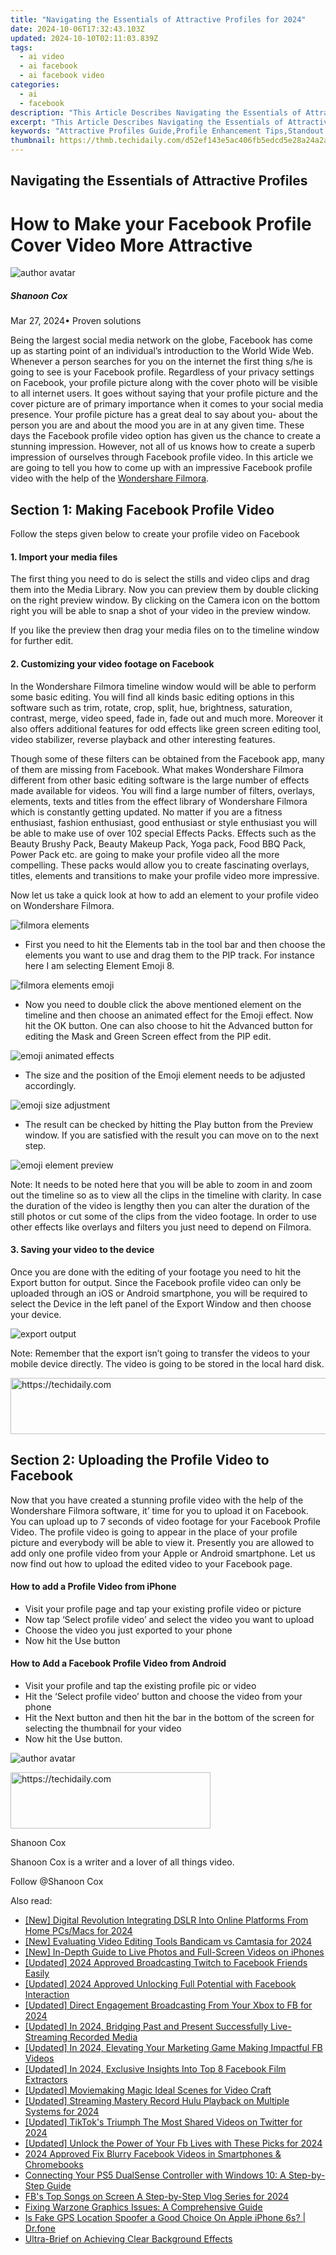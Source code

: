 ```yaml
---
title: "Navigating the Essentials of Attractive Profiles for 2024"
date: 2024-10-06T17:32:43.103Z
updated: 2024-10-10T02:11:03.839Z
tags:
  - ai video
  - ai facebook
  - ai facebook video
categories:
  - ai
  - facebook
description: "This Article Describes Navigating the Essentials of Attractive Profiles for 2024"
excerpt: "This Article Describes Navigating the Essentials of Attractive Profiles for 2024"
keywords: "Attractive Profiles Guide,Profile Enhancement Tips,Standout Personal Branding,Professional Image Crafting,Visual Appeal in Resumes,Online Presence Strategy,Engaging Persona Building"
thumbnail: https://thmb.techidaily.com/d52ef143e5ac406fb5edcd5e28a24a2a1379f299efd751d4b382d0440e3e89ad.jpg
---
```


## Navigating the Essentials of Attractive Profiles

# How to Make your Facebook Profile Cover Video More Attractive

![author avatar](https://images.wondershare.com/filmora/article-images/shannon-cox.jpg)

##### Shanoon Cox

 Mar 27, 2024• Proven solutions

 Being the largest social media network on the globe, Facebook has come up as starting point of an individual’s introduction to the World Wide Web. Whenever a person searches for you on the internet the first thing s/he is going to see is your Facebook profile. Regardless of your privacy settings on Facebook, your profile picture along with the cover photo will be visible to all internet users. It goes without saying that your profile picture and the cover picture are of primary importance when it comes to your social media presence. Your profile picture has a great deal to say about you- about the person you are and about the mood you are in at any given time. These days the Facebook profile video option has given us the chance to create a stunning impression. However, not all of us knows how to create a superb impression of ourselves through Facebook profile video. In this article we are going to tell you how to come up with an impressive Facebook profile video with the help of the [Wondershare Filmora](https://tools.techidaily.com/wondershare/filmora/download/).

## Section 1: Making Facebook Profile Video

 Follow the steps given below to create your profile video on Facebook

#### 1\. Import your media files

 The first thing you need to do is select the stills and video clips and drag them into the Media Library. Now you can preview them by double clicking on the right preview window. By clicking on the Camera icon on the bottom right you will be able to snap a shot of your video in the preview window.

 If you like the preview then drag your media files on to the timeline window for further edit.

#### 2\. Customizing your video footage on Facebook

 In the Wondershare Filmora timeline window would will be able to perform some basic editing. You will find all kinds basic editing options in this software such as trim, rotate, crop, split, hue, brightness, saturation, contrast, merge, video speed, fade in, fade out and much more. Moreover it also offers additional features for odd effects like green screen editing tool, video stabilizer, reverse playback and other interesting features.

 Though some of these filters can be obtained from the Facebook app, many of them are missing from Facebook. What makes Wondershare Filmora different from other basic editing software is the large number of effects made available for videos. You will find a large number of filters, overlays, elements, texts and titles from the effect library of Wondershare Filmora which is constantly getting updated. No matter if you are a fitness enthusiast, fashion enthusiast, good enthusiast or style enthusiast you will be able to make use of over 102 special Effects Packs. Effects such as the Beauty Brushy Pack, Beauty Makeup Pack, Yoga pack, Food BBQ Pack, Power Pack etc. are going to make your profile video all the more compelling. These packs would allow you to create fascinating overlays, titles, elements and transitions to make your profile video more impressive.

 Now let us take a quick look at how to add an element to your profile video on Wondershare Filmora.

![filmora elements](https://images.wondershare.com/filmora/article-images/elements-filmora.jpg)

* First you need to hit the Elements tab in the tool bar and then choose the elements you want to use and drag them to the PIP track. For instance here I am selecting Element Emoji 8.

![filmora elements emoji](https://images.wondershare.com/filmora/article-images/elements-emoji.jpg)

* Now you need to double click the above mentioned element on the timeline and then choose an animated effect for the Emoji effect. Now hit the OK button. One can also choose to hit the Advanced button for editing the Mask and Green Screen effect from the PIP edit.

![emoji animated effects](https://images.wondershare.com/filmora/article-images/emoji-animated-effects.jpg)

* The size and the position of the Emoji element needs to be adjusted accordingly.

![emoji size adjustment](https://images.wondershare.com/filmora/article-images/emoji-size-adjustment.jpg)

* The result can be checked by hitting the Play button from the Preview window. If you are satisfied with the result you can move on to the next step.

![emoji element preview](https://images.wondershare.com/filmora/article-images/emoji-preview.jpg)

 Note: It needs to be noted here that you will be able to zoom in and zoom out the timeline so as to view all the clips in the timeline with clarity. In case the duration of the video is lengthy then you can alter the duration of the still photos or cut some of the clips from the video footage. In order to use other effects like overlays and filters you just need to depend on Filmora.

#### 3\. Saving your video to the device

 Once you are done with the editing of your footage you need to hit the Export button for output. Since the Facebook profile video can only be uploaded through an iOS or Android smartphone, you will be required to select the Device in the left panel of the Export Window and then choose your device.

![export output](https://images.wondershare.com/filmora/article-images/export-output.jpg)

 Note: Remember that the export isn’t going to transfer the videos to your mobile device directly. The video is going to be stored in the local hard disk.

<!-- affiliate ads begin -->
<a href="https://appsumo.8odi.net/c/5597632/2130887/7443" target="_top" id="2130887">
  <img src="//a.impactradius-go.com/display-ad/7443-2130887" border="0" alt="https://techidaily.com" width="728" height="90"/>
</a>
<img height="0" width="0" src="https://appsumo.8odi.net/i/5597632/2130887/7443" style="position:absolute;visibility:hidden;" border="0" />
<!-- affiliate ads end -->

## Section 2: Uploading the Profile Video to Facebook

 Now that you have created a stunning profile video with the help of the Wondershare Filmora software, it’ time for you to upload it on Facebook. You can upload up to 7 seconds of video footage for your Facebook Profile Video. The profile video is going to appear in the place of your profile picture and everybody will be able to view it. Presently you are allowed to add only one profile video from your Apple or Android smartphone. Let us now find out how to upload the edited video to your Facebook page.

#### How to add a Profile Video from iPhone

* Visit your profile page and tap your existing profile video or picture
* Now tap ‘Select profile video’ and select the video you want to upload
* Choose the video you just exported to your phone
* Now hit the Use button

#### How to Add a Facebook Profile Video from Android

* Visit your profile and tap the existing profile pic or video
* Hit the ‘Select profile video’ button and choose the video from your phone
* Hit the Next button and then hit the bar in the bottom of the screen for selecting the thumbnail for your video
* Now hit the Use button.

![author avatar](https://images.wondershare.com/filmora/article-images/shannon-cox.jpg)

<!-- affiliate ads begin -->
<a href="https://wigfever.sjv.io/c/5597632/2014848/22899" target="_top" id="2014848">
  <img src="//a.impactradius-go.com/display-ad/22899-2014848" border="0" alt="https://techidaily.com" width="320" height="90"/>
</a>
<img height="0" width="0" src="https://wigfever.sjv.io/i/5597632/2014848/22899" style="position:absolute;visibility:hidden;" border="0" />
<!-- affiliate ads end -->

Shanoon Cox

Shanoon Cox is a writer and a lover of all things video.

Follow @Shanoon Cox

<ins class="adsbygoogle"
      style="display:block"
      data-ad-client="ca-pub-7571918770474297"
      data-ad-slot="8358498916"
      data-ad-format="auto"
      data-full-width-responsive="true"></ins>

<span class="atpl-alsoreadstyle">Also read:</span>
<div><ul>
<li><a href="https://facebook-clips.techidaily.com/new-digital-revolution-integrating-dslr-into-online-platforms-from-home-pcsmacs-for-2024/"><u>[New] Digital Revolution Integrating DSLR Into Online Platforms From Home PCs/Macs for 2024</u></a></li>
<li><a href="https://video-capture.techidaily.com/new-evaluating-video-editing-tools-bandicam-vs-camtasia-for-2024/"><u>[New] Evaluating Video Editing Tools Bandicam vs Camtasia for 2024</u></a></li>
<li><a href="https://some-techniques.techidaily.com/new-in-depth-guide-to-live-photos-and-full-screen-videos-on-iphones/"><u>[New] In-Depth Guide to Live Photos and Full-Screen Videos on iPhones</u></a></li>
<li><a href="https://facebook-clips.techidaily.com/updated-2024-approved-broadcasting-twitch-to-facebook-friends-easily/"><u>[Updated] 2024 Approved Broadcasting Twitch to Facebook Friends Easily</u></a></li>
<li><a href="https://facebook-clips.techidaily.com/updated-2024-approved-unlocking-full-potential-with-facebook-interaction/"><u>[Updated] 2024 Approved Unlocking Full Potential with Facebook Interaction</u></a></li>
<li><a href="https://facebook-clips.techidaily.com/updated-direct-engagement-broadcasting-from-your-xbox-to-fb-for-2024/"><u>[Updated] Direct Engagement Broadcasting From Your Xbox to FB for 2024</u></a></li>
<li><a href="https://facebook-clips.techidaily.com/updated-in-2024-bridging-past-and-present-successfully-live-streaming-recorded-media/"><u>[Updated] In 2024, Bridging Past and Present Successfully Live-Streaming Recorded Media</u></a></li>
<li><a href="https://facebook-clips.techidaily.com/updated-in-2024-elevating-your-marketing-game-making-impactful-fb-videos/"><u>[Updated] In 2024, Elevating Your Marketing Game Making Impactful FB Videos</u></a></li>
<li><a href="https://facebook-clips.techidaily.com/updated-in-2024-exclusive-insights-into-top-8-facebook-film-extractors/"><u>[Updated] In 2024, Exclusive Insights Into Top 8 Facebook Film Extractors</u></a></li>
<li><a href="https://extra-skills.techidaily.com/updated-moviemaking-magic-ideal-scenes-for-video-craft/"><u>[Updated] Moviemaking Magic Ideal Scenes for Video Craft</u></a></li>
<li><a href="https://video-screen-grab.techidaily.com/updated-streaming-mastery-record-hulu-playback-on-multiple-systems-for-2024/"><u>[Updated] Streaming Mastery Record Hulu Playback on Multiple Systems for 2024</u></a></li>
<li><a href="https://twitter-videos.techidaily.com/updated-tiktoks-triumph-the-most-shared-videos-on-twitter-for-2024/"><u>[Updated] TikTok's Triumph The Most Shared Videos on Twitter for 2024</u></a></li>
<li><a href="https://facebook-video-recording.techidaily.com/updated-unlock-the-power-of-your-fb-lives-with-these-picks-for-2024/"><u>[Updated] Unlock the Power of Your Fb Lives with These Picks for 2024</u></a></li>
<li><a href="https://facebook-clips.techidaily.com/2024-approved-fix-blurry-facebook-videos-in-smartphones-and-chromebooks/"><u>2024 Approved Fix Blurry Facebook Videos in Smartphones & Chromebooks</u></a></li>
<li><a href="https://some-techniques.techidaily.com/connecting-your-ps5-dualsense-controller-with-windows-10-a-step-by-step-guide/"><u>Connecting Your PS5 DualSense Controller with Windows 10: A Step-by-Step Guide</u></a></li>
<li><a href="https://facebook-clips.techidaily.com/fbs-top-songs-on-screen-a-step-by-step-vlog-series-for-2024/"><u>FB's Top Songs on Screen A Step-by-Step Vlog Series for 2024</u></a></li>
<li><a href="https://win-able.techidaily.com/fixing-warzone-graphics-issues-a-comprehensive-guide/"><u>Fixing Warzone Graphics Issues: A Comprehensive Guide</u></a></li>
<li><a href="https://phone-solutions.techidaily.com/is-fake-gps-location-spoofer-a-good-choice-on-apple-iphone-6s-drfone-by-drfone-virtual-ios/"><u>Is Fake GPS Location Spoofer a Good Choice On Apple iPhone 6s? | Dr.fone</u></a></li>
<li><a href="https://youtube-docs.techidaily.com/-brief-on-achieving-clear-background-effects/"><u>Ultra-Brief on Achieving Clear Background Effects</u></a></li>
</ul></div>

